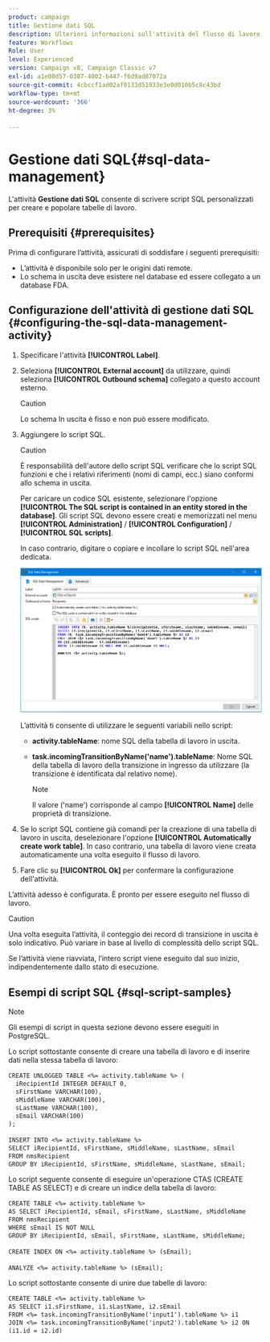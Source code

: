 ```yaml
---
product: campaign
title: Gestione dati SQL
description: Ulteriori informazioni sull'attività del flusso di lavoro di Gestione dati SQL
feature: Workflows
Role: User
level: Experienced
version: Campaign v8, Campaign Classic v7
exl-id: a1e08d57-0387-4802-b447-f6d9ad87072a
source-git-commit: 4cbccf1ad02af9133d51933e3e0d010b5c8c43bd
workflow-type: tm+mt
source-wordcount: '366'
ht-degree: 3%

---
```


# Gestione dati SQL{#sql-data-management}

L&#39;attività **Gestione dati SQL** consente di scrivere script SQL personalizzati per creare e popolare tabelle di lavoro.

## Prerequisiti {#prerequisites}

Prima di configurare l’attività, assicurati di soddisfare i seguenti prerequisiti:

* L’attività è disponibile solo per le origini dati remote.
* Lo schema in uscita deve esistere nel database ed essere collegato a un database FDA.


## Configurazione dell&#39;attività di gestione dati SQL {#configuring-the-sql-data-management-activity}

1. Specificare l&#39;attività **[!UICONTROL Label]**.
1. Seleziona **[!UICONTROL External account]** da utilizzare, quindi seleziona **[!UICONTROL Outbound schema]** collegato a questo account esterno.

   >[!CAUTION]
   >
   >Lo schema In uscita è fisso e non può essere modificato.

1. Aggiungere lo script SQL.

   >[!CAUTION]
   >
   >È responsabilità dell&#39;autore dello script SQL verificare che lo script SQL funzioni e che i relativi riferimenti (nomi di campi, ecc.) siano conformi allo schema in uscita.

   Per caricare un codice SQL esistente, selezionare l&#39;opzione **[!UICONTROL The SQL script is contained in an entity stored in the database]**. Gli script SQL devono essere creati e memorizzati nel menu **[!UICONTROL Administration]** / **[!UICONTROL Configuration]** / **[!UICONTROL SQL scripts]**.

   In caso contrario, digitare o copiare e incollare lo script SQL nell&#39;area dedicata.

   ![](assets/sql_datamanagement.png)

   L’attività ti consente di utilizzare le seguenti variabili nello script:

   * **activity.tableName**: nome SQL della tabella di lavoro in uscita.
   * **task.incomingTransitionByName(&#39;name&#39;).tableName**: Nome SQL della tabella di lavoro della transizione in ingresso da utilizzare (la transizione è identificata dal relativo nome).

     >[!NOTE]
     >
     >Il valore (&#39;name&#39;) corrisponde al campo **[!UICONTROL Name]** delle proprietà di transizione.

1. Se lo script SQL contiene già comandi per la creazione di una tabella di lavoro in uscita, deselezionare l&#39;opzione **[!UICONTROL Automatically create work table]**. In caso contrario, una tabella di lavoro viene creata automaticamente una volta eseguito il flusso di lavoro.
1. Fare clic su **[!UICONTROL Ok]** per confermare la configurazione dell&#39;attività.

L’attività adesso è configurata. È pronto per essere eseguito nel flusso di lavoro.

>[!CAUTION]
>
>Una volta eseguita l’attività, il conteggio dei record di transizione in uscita è solo indicativo. Può variare in base al livello di complessità dello script SQL.
>  
>Se l’attività viene riavviata, l’intero script viene eseguito dal suo inizio, indipendentemente dallo stato di esecuzione.

## Esempi di script SQL {#sql-script-samples}

>[!NOTE]
>
>Gli esempi di script in questa sezione devono essere eseguiti in PostgreSQL.

Lo script sottostante consente di creare una tabella di lavoro e di inserire dati nella stessa tabella di lavoro:

```
CREATE UNLOGGED TABLE <%= activity.tableName %> (
  iRecipientId INTEGER DEFAULT 0,
  sFirstName VARCHAR(100),
  sMiddleName VARCHAR(100),
  sLastName VARCHAR(100),
  sEmail VARCHAR(100)
);

INSERT INTO <%= activity.tableName %>
SELECT iRecipientId, sFirstName, sMiddleName, sLastName, sEmail
FROM nmsRecipient
GROUP BY iRecipientId, sFirstName, sMiddleName, sLastName, sEmail;
```

Lo script seguente consente di eseguire un&#39;operazione CTAS (CREATE TABLE AS SELECT) e di creare un indice della tabella di lavoro:

```
CREATE TABLE <%= activity.tableName %>
AS SELECT iRecipientId, sEmail, sFirstName, sLastName, sMiddleName
FROM nmsRecipient
WHERE sEmail IS NOT NULL
GROUP BY iRecipientId, sEmail, sFirstName, sLastName, sMiddleName;

CREATE INDEX ON <%= activity.tableName %> (sEmail);

ANALYZE <%= activity.tableName %> (sEmail);
```

Lo script sottostante consente di unire due tabelle di lavoro:

```
CREATE TABLE <%= activity.tableName %>
AS SELECT i1.sFirstName, i1.sLastName, i2.sEmail
FROM <%= task.incomingTransitionByName('input1').tableName %> i1
JOIN <%= task.incomingTransitionByName('input2').tableName %> i2 ON (i1.id = i2.id)
```
